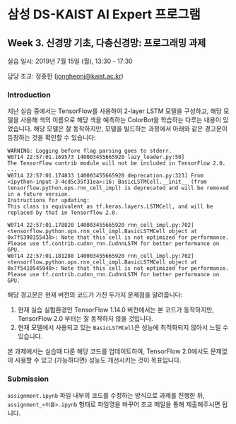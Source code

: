 # 삼성 DS-KAIST AI Expert 프로그램 
## Week 3. 신경망 기초, 다층신경망: 프로그래밍 과제

실습 일시: 2019년 7월 15일 (월), 13:30 - 17:30

담당 조교: 정종헌 (jongheonj@kaist.ac.kr)

### Introduction

지난 실습 중에서는 TensorFlow를 사용하여 2-layer LSTM 모델을 구성하고, 해당 모델을 사용해 색의 이름으로 
해당 색을 예측하는 ColorBot을 학습하는 다루는 내용이 있었습니다. 해당 모델은 잘 동작하지만, 
모델을 빌드하는 과정에서 아래와 같은 경고문이 등장하는 것을 확인할 수 있습니다:
```
WARNING: Logging before flag parsing goes to stderr.
W0714 22:57:01.169573 140003455665920 lazy_loader.py:50] 
The TensorFlow contrib module will not be included in TensorFlow 2.0.
...
W0714 22:57:01.174833 140003455665920 deprecation.py:323] From <ipython-input-3-4cd5c35f31ea>:16: BasicLSTMCell.__init__ (from tensorflow.python.ops.rnn_cell_impl) is deprecated and will be removed in a future version.
Instructions for updating:
This class is equivalent as tf.keras.layers.LSTMCell, and will be replaced by that in Tensorflow 2.0.
```
```
W0714 22:57:01.178820 140003455665920 rnn_cell_impl.py:702] <tensorflow.python.ops.rnn_cell_impl.BasicLSTMCell object at 0x7f5398155438>: Note that this cell is not optimized for performance. Please use tf.contrib.cudnn_rnn.CudnnLSTM for better performance on GPU.
W0714 22:57:01.181288 140003455665920 rnn_cell_impl.py:702] <tensorflow.python.ops.rnn_cell_impl.BasicLSTMCell object at 0x7f5410545940>: Note that this cell is not optimized for performance. Please use tf.contrib.cudnn_rnn.CudnnLSTM for better performance on GPU.
```

해당 경고문은 현재 버전의 코드가 가진 두가지 문제점을 알려줍니다:
1. 현재 실습 실험환경인 TensorFlow 1.14.0 버전에서는 본 코드가 동작하지만, TensorFlow 2.0 부터는 잘 동작하지 않을 것입니다.
2. 현재 모델에서 사용되고 있는 `BasicLSTMCell`은 성능에 최적화되지 않아서 느릴 수 있습니다.

본 과제에서는 실습때 다룬 해당 코드를 업데이트하여, TensorFlow 2.0에서도 문제없이 사용할 수 있고 (가능하다면) 성능도 개선시키는 것이 목표입니다. 

### Submission

`assignment.ipynb` 파일 내부의 코드를 수정하는 방식으로 과제를 진행한 뒤, 
`assignment_<이름>.ipynb` 형태로 파일명을 바꾸어 조교 메일을 통해 제출해주시면 됩니다.
